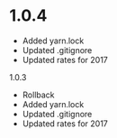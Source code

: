 
# 1.0.4
* Added yarn.lock
* Updated .gitignore
* Updated rates for 2017


 1.0.3
* Rollback
* Added yarn.lock
* Updated .gitignore
* Updated rates for 2017
